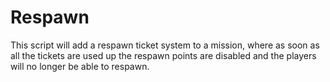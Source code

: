 # Respawn
This script will add a respawn ticket system to a mission, where as soon as all the tickets are used up the respawn points are disabled and the players will no longer be able to respawn.
